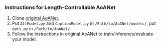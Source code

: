 ### Instructions for Length-Controllable AoANet

1. Clone [original AoANet](https://github.com/husthuaan/AoANet/tree/94ffe176c3777bc54e53e9dd7b305b4046d91a70).
2. Put `AttModel.py` and `CaptionModel.py` in `/Path/to/AoANet/models/`, put `opts.py` in `/Path/to/AoANet/`.
3. Follow the instructions in original AoANet to train/inference/evaluate your model.
